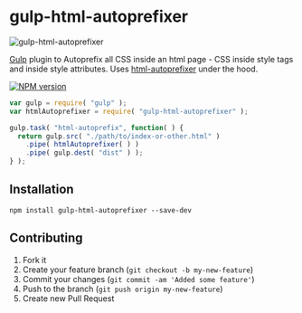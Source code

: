 # gulp-html-autoprefixer

![gulp-html-autoprefixer](../master/gulp-html-autoprefixer.png?raw=true)

[Gulp](http://gulpjs.com/) plugin to Autoprefix all CSS inside an html page - CSS inside style tags and inside style attributes. Uses [html-autoprefixer](http://github.com/rebelmail/html-autoprefixer) under the hood.

[![NPM version](https://badge.fury.io/js/gulp-html-autoprefixer.png)](http://badge.fury.io/js/gulp-html-autoprefixer)

```javascript
var gulp = require( "gulp" );
var htmlAutoprefixer = require( "gulp-html-autoprefixer" );

gulp.task( "html-autoprefix", function( ) {
  return gulp.src( "./path/to/index-or-other.html" )
    .pipe( htmlAutoprefixer( ) )
    .pipe( gulp.dest( "dist" ) );
} );
```

## Installation

```
npm install gulp-html-autoprefixer --save-dev
```

## Contributing

1. Fork it
2. Create your feature branch (`git checkout -b my-new-feature`)
3. Commit your changes (`git commit -am 'Added some feature'`)
4. Push to the branch (`git push origin my-new-feature`)
5. Create new Pull Request

